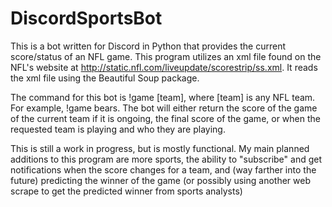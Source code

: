 # DiscordSportsBot
This is a bot written for Discord in Python that provides the current score/status of an NFL game.
This program utilizes an xml file found on the NFL's website at http://static.nfl.com/liveupdate/scorestrip/ss.xml.
It reads the xml file using the Beautiful Soup package.

The command for this bot is !game [team], where [team] is any NFL team. For example, !game bears.
The bot will either return the score of the game of the current team if it is ongoing, the final score of the game, or when the requested 
team is playing and who they are playing.

This is still a work in progress, but is mostly functional.
My main planned additions to this program are more sports, the ability to "subscribe" and get notifications when the score changes for a team,
and (way farther into the future) predicting the winner of the game (or possibly using another web scrape to get the predicted winner from sports analysts)

